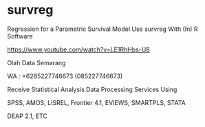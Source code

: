 # survreg
Regression for a Parametric Survival Model Use survreg With (In) R Software

https://www.youtube.com/watch?v=LE1RhHbs-U8

Olah Data Semarang

WA : +6285227746673 (085227746673)

Receive Statistical Analysis Data Processing Services Using

SPSS, AMOS, LISREL, Frontier 4.1, EVIEWS, SMARTPLS, STATA

DEAP 2.1, ETC
